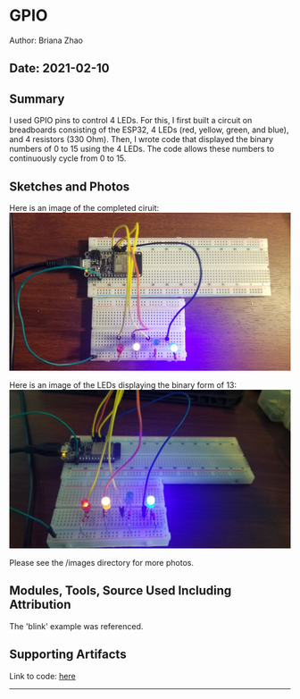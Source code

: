 #  GPIO

Author: Briana Zhao

Date: 2021-02-10
-----

## Summary

I used GPIO pins to control 4 LEDs. For this, I first built a circuit on breadboards consisting of the ESP32, 4 LEDs (red, yellow, green, and blue), and 4 resistors (330 Ohm). Then, I wrote code that displayed the binary numbers of 0 to 15 using the 4 LEDs. The code allows these numbers to continuously cycle from 0 to 15.


## Sketches and Photos
Here is an image of the completed ciruit:
<img src="/skills/cluster-1/07/images/circuit%20image%201.jpg">

Here is an image of the LEDs displaying the binary form of 13:
<img src="/skills/cluster-1/07/images/led%201101.jpg">

Please see the /images directory for more photos.


## Modules, Tools, Source Used Including Attribution

The 'blink' example was referenced.


## Supporting Artifacts

Link to code: [here](https://github.com/BU-EC444/Zhao-Briana/blob/master/skills/cluster-1/07/code/gpio.c)


-----
